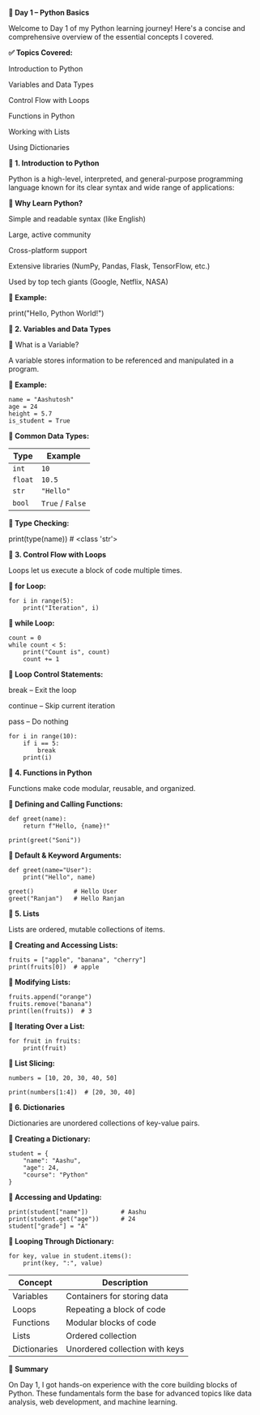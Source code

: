 
**🚀 Day 1 – Python Basics**

Welcome to Day 1 of my Python learning journey! Here's a concise and comprehensive overview of the essential concepts I covered.

**✅ Topics Covered:**

Introduction to Python

Variables and Data Types

Control Flow with Loops

Functions in Python

Working with Lists

Using Dictionaries

**🔹 1. Introduction to Python**

Python is a high-level, interpreted, and general-purpose programming language known for its clear syntax and wide range of applications:

**🔸 Why Learn Python?**

Simple and readable syntax (like English)

Large, active community

Cross-platform support

Extensive libraries (NumPy, Pandas, Flask, TensorFlow, etc.)

Used by top tech giants (Google, Netflix, NASA)

**🧪 Example:**

print("Hello, Python World!")

**🔹 2. Variables and Data Types**

🔸 What is a Variable?

A variable stores information to be referenced and manipulated in a program.

**🧪 Example:**
```
name = "Aashutosh"
age = 24
height = 5.7
is_student = True
```
**🔸 Common Data Types:**

| Type    | Example          |
| ------- | ---------------- |
| `int`   | `10`             |
| `float` | `10.5`           |
| `str`   | `"Hello"`        |
| `bool`  | `True` / `False` |


**🔸 Type Checking:**

print(type(name))  # <class 'str'>

**🔹 3. Control Flow with Loops**

Loops let us execute a block of code multiple times.

**🔸 for Loop:**
```
for i in range(5):
    print("Iteration", i)
```
**🔸 while Loop:**
```
count = 0
while count < 5:
    print("Count is", count)
    count += 1
```

**🔸 Loop Control Statements:**

break – Exit the loop

continue – Skip current iteration

pass – Do nothing

```
for i in range(10):
    if i == 5:
        break
    print(i)
```    
**🔹 4. Functions in Python**

Functions make code modular, reusable, and organized.

**🔸 Defining and Calling Functions:**
```
def greet(name):
    return f"Hello, {name}!"

print(greet("Soni"))
```
**🔸 Default & Keyword Arguments:**
```
def greet(name="User"):
    print("Hello", name)

greet()           # Hello User
greet("Ranjan")   # Hello Ranjan
```

**🔹 5. Lists**

Lists are ordered, mutable collections of items.

**🔸 Creating and Accessing Lists:**
```
fruits = ["apple", "banana", "cherry"]
print(fruits[0])  # apple
```

**🔸 Modifying Lists:**
```
fruits.append("orange")
fruits.remove("banana")
print(len(fruits))  # 3
```
**🔸 Iterating Over a List:**
```
for fruit in fruits:
    print(fruit)
```
**🔸 List Slicing:**
```
numbers = [10, 20, 30, 40, 50]

print(numbers[1:4])  # [20, 30, 40]
```
**🔹 6. Dictionaries**

Dictionaries are unordered collections of key-value pairs.

**🔸 Creating a Dictionary:**
```
student = {
    "name": "Aashu",
    "age": 24,
    "course": "Python"
}
```
**🔸 Accessing and Updating:**
```
print(student["name"])         # Aashu
print(student.get("age"))      # 24
student["grade"] = "A"
```
**🔸 Looping Through Dictionary:**
```
for key, value in student.items():
    print(key, ":", value)
```
| Concept	  | Description                      |
------------  |-----------------------------------
| Variables	  | Containers for storing data      |
| Loops	      | Repeating a block of code        |
| Functions	  | Modular blocks of code           |
| Lists	      | Ordered collection               |
| Dictionaries|	Unordered collection with keys   |

**🌟 Summary**

On Day 1, I got hands-on experience with the core building blocks of Python. These fundamentals form the base for advanced topics like data analysis, web development, and machine learning.

